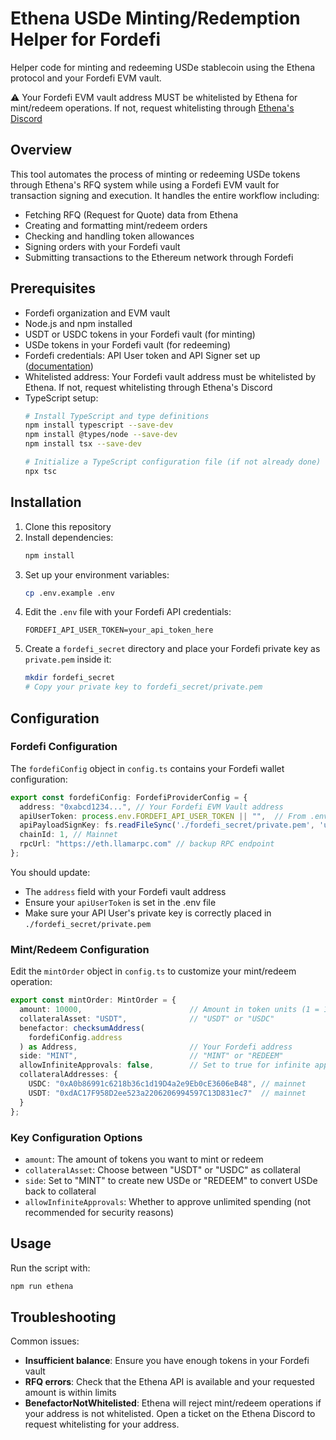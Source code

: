 # Ethena USDe Minting/Redemption Helper for Fordefi

Helper code for minting and redeeming USDe stablecoin using the Ethena protocol and your Fordefi EVM vault.

⚠️ Your Fordefi EVM vault address MUST be whitelisted by Ethena for mint/redeem operations. If not, request whitelisting through [Ethena's Discord](https://docs.ethena.fi/)

## Overview

This tool automates the process of minting or redeeming USDe tokens through Ethena's RFQ system while using a Fordefi EVM vault for transaction signing and execution. It handles the entire workflow including:

- Fetching RFQ (Request for Quote) data from Ethena
- Creating and formatting mint/redeem orders
- Checking and handling token allowances
- Signing orders with your Fordefi vault
- Submitting transactions to the Ethereum network through Fordefi

## Prerequisites

- Fordefi organization and EVM vault
- Node.js and npm installed
- USDT or USDC tokens in your Fordefi vault (for minting)
- USDe tokens in your Fordefi vault (for redeeming)
- Fordefi credentials: API User token and API Signer set up ([documentation](https://docs.fordefi.com/developers/program-overview))
- Whitelisted address: Your Fordefi vault address must be whitelisted by Ethena. If not, request whitelisting through Ethena's Discord
- TypeScript setup:
  ```bash
  # Install TypeScript and type definitions
  npm install typescript --save-dev
  npm install @types/node --save-dev
  npm install tsx --save-dev
  
  # Initialize a TypeScript configuration file (if not already done)
  npx tsc

## Installation

1. Clone this repository
2. Install dependencies:
   ```bash
   npm install
   ```
3. Set up your environment variables:
   ```bash
   cp .env.example .env
   ```
4. Edit the `.env` file with your Fordefi API credentials:
   ```
   FORDEFI_API_USER_TOKEN=your_api_token_here
   ```
5. Create a `fordefi_secret` directory and place your Fordefi private key as `private.pem` inside it:
   ```bash
   mkdir fordefi_secret
   # Copy your private key to fordefi_secret/private.pem
   ```

## Configuration

### Fordefi Configuration

The `fordefiConfig` object in `config.ts` contains your Fordefi wallet configuration:

```typescript
export const fordefiConfig: FordefiProviderConfig = {
  address: "0xabcd1234...", // Your Fordefi EVM Vault address
  apiUserToken: process.env.FORDEFI_API_USER_TOKEN || "",  // From .env file
  apiPayloadSignKey: fs.readFileSync('./fordefi_secret/private.pem', 'utf8'), // Your private key
  chainId: 1, // Mainnet
  rpcUrl: "https://eth.llamarpc.com" // backup RPC endpoint
};
```

You should update:
- The `address` field with your Fordefi vault address
- Ensure your `apiUserToken` is set in the .env file
- Make sure your API User's private key is correctly placed in `./fordefi_secret/private.pem`

### Mint/Redeem Configuration

Edit the `mintOrder` object in `config.ts` to customize your mint/redeem operation:

```typescript
export const mintOrder: MintOrder = {
  amount: 10000,                        // Amount in token units (1 = 1 USDC/USDT)
  collateralAsset: "USDT",              // "USDT" or "USDC"
  benefactor: checksumAddress(
    fordefiConfig.address
  ) as Address,                         // Your Fordefi address
  side: "MINT",                         // "MINT" or "REDEEM"
  allowInfiniteApprovals: false,        // Set to true for infinite approvals
  collateralAddresses: {
    USDC: "0xA0b86991c6218b36c1d19D4a2e9Eb0cE3606eB48", // mainnet
    USDT: "0xdAC17F958D2ee523a2206206994597C13D831ec7"  // mainnet
  }
};
```

### Key Configuration Options

- `amount`: The amount of tokens you want to mint or redeem
- `collateralAsset`: Choose between "USDT" or "USDC" as collateral
- `side`: Set to "MINT" to create new USDe or "REDEEM" to convert USDe back to collateral
- `allowInfiniteApprovals`: Whether to approve unlimited spending (not recommended for security reasons)

## Usage

Run the script with:

```bash
npm run ethena
```

## Troubleshooting

Common issues:
- **Insufficient balance**: Ensure you have enough tokens in your Fordefi vault
- **RFQ errors**: Check that the Ethena API is available and your requested amount is within limits
- **BenefactorNotWhitelisted**: Ethena will reject mint/redeem operations if your address is not whitelisted. Open a ticket on the Ethena Discord to request whitelisting for your address.